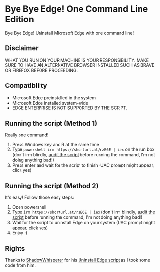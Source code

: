 # Bye Bye Edge! One Command Line Edition
Bye Bye Edge! Uninstall Microsoft Edge with one command line!

## Disclaimer
WHAT YOU RUN ON YOUR MACHINE IS YOUR RESPONSIBILITY. MAKE SURE TO HAVE AN ALTERNATIVE BROWSER INSTALLED SUCH AS BRAVE OR FIREFOX BEFORE PROCEEDING.

## Compatibility
- Microsoft Edge preinstalled in the system
- Microsoft Edge installed system-wide
- EDGE ENTERPRISE IS NOT SUPPORTED BY THE SCRIPT.
## Running the script (Method 1)
Really one command!
1. Press Windows key and R at the same time
2. Type ```powershell irm https://shorturl.at/rzE6E | iex``` on the run box (don't irm blindly, [audit the script](https://shorturl.at/rzE6E) before running the command, I'm not doing anything bad!)
3. Press enter and wait for the script to finish (UAC prompt might appear, click yes)

## Running the script (Method 2)
It's easy! Follow those easy steps:
1. Open powershell
2. Type ```irm https://shorturl.at/rzE6E | iex``` (don't irm blindly, [audit the script](https://shorturl.at/rzE6E) before running the command, I'm not doing anything bad!)
3. Wait for the script to uninstall Edge on your system (UAC prompt might appear, click yes)
4. Enjoy :)

## Rights
Thanks to [ShadowWhisperer](https://github.com/ShadowWhisperer) for his [Uninstall Edge script](https://github.com/ShadowWhisperer/Remove-MS-Edge) as I took some code from him.
